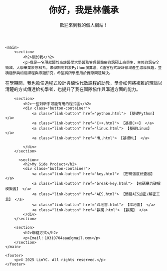 
<html lang="zh-TW">
<head>
    <meta charset="UTF-8">
    <link rel="stylesheet" href="style.css">
</head>
<body>
    <header>
        <h1>你好，我是林儀承</h1>
        <p>歡迎來到我的個人網站！</p>
    </header>

    <main>
        <section>
            <h2>關於我</h2>
            <p>我是一名現就讀於高雄醫學大學醫務管理暨醫療資訊碩士班學生，主修資訊安全領域。大學畢業於原科系，求學期間對於Python演算法、C語言程式設計領域產生濃厚興趣，並積極參與相關課程與專題研究，希望將所學應用於實際問題解決。
在學期間，我也擔任過程式設計與線性代數課程的助教，學會如何將複雜的理論以清楚的方式傳達給初學者，也提升了我在團隊協作與溝通方面的能力。
</p>
        </section>

        <section>
            <h2>一些對新手可能有用的程式區</h2>
            <div class="button-container">
                <a class="link-button" href="python.html"> 【基礎Python】 </a>
                <a class="link-button" href="C++.html"> 【基礎C++】 </a>
                <a class="link-button" href="linux.html"> 【基礎Linux】 </a>
                <a class="link-button" href="ML.html"> 【基礎ML】 </a>

            </div>
        </section>

          <section>
            <h2>My Side Project</h2>
            <div class="button-container">
                <a class="link-button" href="key.html"> 【密碼強度檢查器】 </a>
                <a class="link-button" href="break-key.html"> 【密碼暴力破解模擬器】 </a>
                <a class="link-button" href="AES.html"> 【簡易AES加密/解密工具】 </a>
                <a class="link-button" href="踩地雷.html"> 【踩地雷】 </a>
                <a class="link-button" href="數獨.html"> 【數獨】 </a>
            </div>
        </section>

        <section>
            <h2>聯絡方式</h2>
            <p>Email：10310704aaa@gmail.com</p>
        </section>
    </main>

    <footer>
        <p>© 2025 LinYC. All rights reserved.</p>
    </footer>
</body>
</html>

